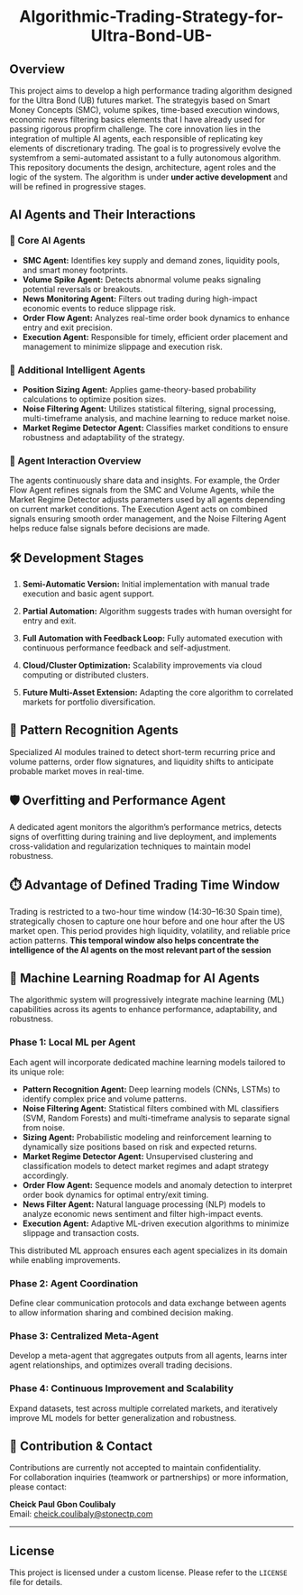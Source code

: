 <div align="center"> 
  
# Algorithmic-Trading-Strategy-for-Ultra-Bond-UB-
</div>

## Overview
This project aims to develop a high performance trading algorithm designed for the Ultra Bond (UB) futures market. The strategyis based on Smart Money Concepts (SMC), volume spikes, time-based execution windows, economic news filtering basics elements that I have already used for passing rigorous propfirm challenge. 
The core innovation lies in the integration of multiple AI agents, each responsible of replicating key elements of discretionary trading. The goal is to progressively evolve the systemfrom a semi-automated assistant to a fully autonomous algorithm.
This repository documents the design, architecture, agent roles and the logic of the system. The algorithm is under **under active development** and will be refined in progressive stages.

## AI Agents and Their Interactions

### 🔹 Core AI Agents
- **SMC Agent:** Identifies key supply and demand zones, liquidity pools, and smart money footprints.  
- **Volume Spike Agent:** Detects abnormal volume peaks signaling potential reversals or breakouts.  
- **News Monitoring Agent:** Filters out trading during high-impact economic events to reduce slippage risk.  
- **Order Flow Agent:** Analyzes real-time order book dynamics to enhance entry and exit precision.  
- **Execution Agent:** Responsible for timely, efficient order placement and management to minimize slippage and execution risk.  

### 🔹 Additional Intelligent Agents
- **Position Sizing Agent:** Applies game-theory-based probability calculations to optimize position sizes.  
- **Noise Filtering Agent:** Utilizes statistical filtering, signal processing, multi-timeframe analysis, and machine learning to reduce market noise.  
- **Market Regime Detector Agent:** Classifies market conditions to ensure robustness and adaptability of the strategy.  


### 🔄  Agent Interaction Overview

The agents continuously share data and insights. For example, the Order Flow Agent refines signals from the SMC and Volume Agents, while the Market Regime Detector adjusts parameters used by all agents depending on current market conditions. The Execution Agent acts on combined signals ensuring smooth order management, and the Noise Filtering Agent helps reduce false signals before decisions are made.



## 🛠 Development Stages

1. **Semi-Automatic Version:** Initial implementation with manual trade execution and basic agent support.  

2. **Partial Automation:** Algorithm suggests trades with human oversight for entry and exit.  

3. **Full Automation with Feedback Loop:** Fully automated execution with continuous performance feedback and self-adjustment.  

4. **Cloud/Cluster Optimization:** Scalability improvements via cloud computing or distributed clusters.  

5. **Future Multi-Asset Extension:** Adapting the core algorithm to correlated markets for portfolio diversification.  



## 🧩 Pattern Recognition Agents

Specialized AI modules trained to detect short-term recurring price and volume patterns, order flow signatures, and liquidity shifts to anticipate probable market moves in real-time.



## 🛡️ Overfitting and Performance Agent

A dedicated agent monitors the algorithm’s performance metrics, detects signs of overfitting during training and live deployment, and implements cross-validation and regularization techniques to maintain model robustness.



## ⏱️ Advantage of Defined Trading Time Window

Trading is restricted to a two-hour time window (14:30–16:30 Spain time), strategically chosen to capture one hour before and one hour after the US market open. This period provides high liquidity, volatility, and reliable price action patterns. **This temporal window also helps concentrate the intelligence of the AI agents on the most relevant part of the session** 

## 🧬 Machine Learning Roadmap for AI Agents

The algorithmic system will progressively integrate machine learning (ML) capabilities across its agents to enhance performance, adaptability, and robustness.

### Phase 1: Local ML per Agent  
Each agent will incorporate dedicated machine learning models tailored to its unique role:  
- **Pattern Recognition Agent:** Deep learning models (CNNs, LSTMs) to identify complex price and volume patterns.  
- **Noise Filtering Agent:** Statistical filters combined with ML classifiers (SVM, Random Forests) and multi-timeframe analysis to separate signal from noise.  
- **Sizing Agent:** Probabilistic modeling and reinforcement learning to dynamically size positions based on risk and expected returns.  
- **Market Regime Detector Agent:** Unsupervised clustering and classification models to detect market regimes and adapt strategy accordingly.  
- **Order Flow Agent:** Sequence models and anomaly detection to interpret order book dynamics for optimal entry/exit timing.  
- **News Filter Agent:** Natural language processing (NLP) models to analyze economic news sentiment and filter high-impact events.  
- **Execution Agent:** Adaptive ML-driven execution algorithms to minimize slippage and transaction costs.

This distributed ML approach ensures each agent specializes in its domain while enabling improvements.

### Phase 2: Agent Coordination  
Define clear communication protocols and data exchange between agents to allow information sharing and combined decision making. 

### Phase 3: Centralized Meta-Agent  
Develop a meta-agent that aggregates outputs from all agents, learns inter agent relationships, and optimizes overall trading decisions. 

### Phase 4: Continuous Improvement and Scalability  
Expand datasets, test across multiple correlated markets, and iteratively improve ML models for better generalization and robustness.


## 🤝 Contribution & Contact

Contributions are currently not accepted to maintain confidentiality.  
For collaboration inquiries (teamwork or partnerships) or more information, please contact:  

**Cheick Paul Gbon Coulibaly**  
Email: cheick.coulibaly@stonectp.com



---

## License

This project is licensed under a custom license. Please refer to the `LICENSE` file for details.

